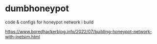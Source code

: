 # dumbhoneypot
code &amp; configs for honeypot network i build

https://www.boredhackerblog.info/2022/07/building-honeypot-network-with-inetsim.html
